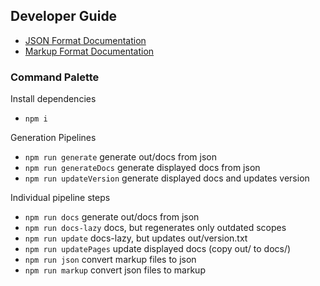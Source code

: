## Developer Guide

- [JSON Format Documentation](json/README.md)
- [Markup Format Documentation](markup/README.md)

### Command Palette

Install dependencies
- `npm i` 

Generation Pipelines
- `npm run generate` generate out/docs from json
- `npm run generateDocs` generate displayed docs from json
- `npm run updateVersion` generate displayed docs and updates version

Individual pipeline steps
- `npm run docs` generate out/docs from json
- `npm run docs-lazy` docs, but regenerates only outdated scopes
- `npm run update` docs-lazy, but updates out/version.txt
- `npm run updatePages` update displayed docs (copy out/ to docs/)
- `npm run json` convert markup files to json
- `npm run markup` convert json files to markup
